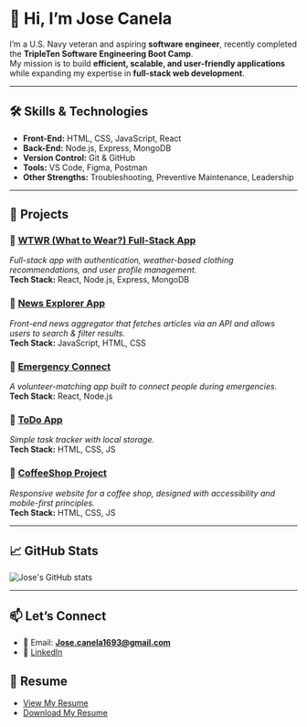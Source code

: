 # 👋 Hi, I’m Jose Canela

I’m a U.S. Navy veteran and aspiring **software engineer**, recently completed the **TripleTen Software Engineering Boot Camp**.  
My mission is to build **efficient, scalable, and user-friendly applications** while expanding my expertise in **full-stack web development**.

---

## 🛠 Skills & Technologies

- **Front-End:** HTML, CSS, JavaScript, React  
- **Back-End:** Node.js, Express, MongoDB  
- **Version Control:** Git & GitHub  
- **Tools:** VS Code, Figma, Postman  
- **Other Strengths:** Troubleshooting, Preventive Maintenance, Leadership  

---

## 🚀 Projects

### 🔹 [WTWR (What to Wear?) Full-Stack App](https://github.com/Jcanela-g/se_project_react)  
*Full-stack app with authentication, weather-based clothing recommendations, and user profile management.*  
**Tech Stack:** React, Node.js, Express, MongoDB  

### 🔹 [News Explorer App](https://github.com/Jcanela-g/news_explorer_app)  
*Front-end news aggregator that fetches articles via an API and allows users to search & filter results.*  
**Tech Stack:** JavaScript, HTML, CSS  

### 🔹 [Emergency Connect](https://github.com/johnwallacegerrard/Emergency_Connect)  
*A volunteer-matching app built to connect people during emergencies.*  
**Tech Stack:** React, Node.js  

### 🔹 [ToDo App](https://github.com/Jcanela-g/se_project_todo-app)  
*Simple task tracker with local storage.*  
**Tech Stack:** HTML, CSS, JS  

### 🔹 [CoffeeShop Project](https://github.com/Jcanela-g/se_project_coffeeshop)  
*Responsive website for a coffee shop, designed with accessibility and mobile-first principles.*  
**Tech Stack:** HTML, CSS, JS 

---

## 📈 GitHub Stats
![Jose's GitHub stats](https://github-readme-stats.vercel.app/api?username=JoseCanela1693&show_icons=true&theme=tokyonight)  

---

## 📫 Let’s Connect
- 📧 Email: **Jose.canela1693@gmail.com**  
- 💼 [LinkedIn](https://www.linkedin.com/in/jose-canela-665330328/)  

## 📄 Resume
- [View My Resume](https://github.com/JoseCanela1693/resume/blob/main/Jose_Canela_Resume.pdf)  
- [Download My Resume](file:///C:/Users/josec/Downloads/Jose_Canela_Resume%20(1).pdf)
